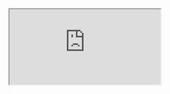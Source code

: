 <iframe src="https://docs.google.com/document/d/e/2PACX-1vQIvhW7CaEB2W0YsU5iHsP4kWoedvIxjGbzjzu4hPVmkKAzWVZzVTgxecOt_CAbtfLXZ8rqNZzgGzIq/pub?embedded=true"></iframe>
